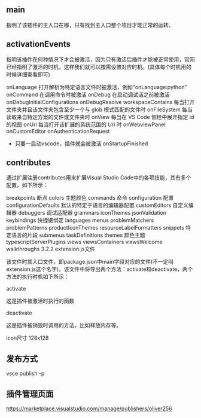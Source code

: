 ## main

指明了该插件的主入口在哪，只有找到主入口整个项目才能正常的运转、

## activationEvents

指明该插件在何种情况下才会被激活，因为只有激活后插件才能被正常使用，官网已经指明了激活的时机，这样我们就可以按需设置对应时机。(具体每个时机用的时候详细查看即可)

onLanguage 打开解析为特定语言文件时被激活，例如"onLanguage:python"
onCommand 在调用命令时被激活
onDebug 在启动调试话之前被激活
onDebugInitialConfigurations
onDebugResolve
workspaceContains 每当打开文件夹并且该文件夹包含至少一个与 glob 模式匹配的文件时
onFileSystem 每当读取来自特定方案的文件或文件夹时
onView 每当在 VS Code 侧栏中展开指定 id 的视图
onUri 每当打开该扩展的系统范围的 Uri 时
onWebviewPanel
onCustomEditor
onAuthenticationRequest
* 只要一启动vscode，插件就会被激活
onStartupFinished

## contributes

通过扩展注册contributes用来扩展Visual Studio Code中的各项技能，其有多个配置，如下所示：

breakpoints 断点
colors 主题颜色
commands 命令
configuration 配置
configurationDefaults 默认的特定于语言的编辑器配置
customEditors 自定义编辑器
debuggers 调试适配器
grammars
iconThemes
jsonValidation
keybindings 快捷键绑定
languages
menus
problemMatchers
problemPatterns
productIconThemes
resourceLabelFormatters
snippets 特定语言的片段
submenus
taskDefinitions
themes 颜色主题
typescriptServerPlugins
views
viewsContainers
viewsWelcome
walkthroughs
3.2.2 extension.js文件

该文件时其入口文件，即package.json中main字段对应的文件(不一定叫extension.js这个名字)，该文件中将导出两个方法：activate和deactivate，两个方法的执行时机如下所示：

activate

这是插件被激活时执行的函数

deactivate

这是插件被销毁时调用的方法，比如释放内存等。


icon尺寸
128x128

## 发布方式

vsce publish -p <personal access token>

## 插件管理页面

https://marketplace.visualstudio.com/manage/publishers/oliver256

